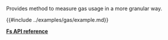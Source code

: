 Provides method to measure gas usage in a more granular way.

{{#include ../examples/gas/example.md}}

[**Fs API reference**](../reference/modules/fs.md)
